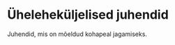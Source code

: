 Üheleheküljelised juhendid
==========================

Juhendid, mis on mõeldud kohapeal jagamiseks.
